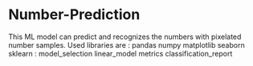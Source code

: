 # Number-Prediction
This ML model can predict and recognizes the numbers with pixelated number samples.
Used libraries are :
  pandas 
  numpy
  matplotlib
  seaborn
  sklearn : model_selection
            linear_model
            metrics
            classification_report
            
